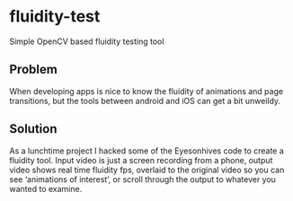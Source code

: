 # fluidity-test
Simple OpenCV based fluidity testing tool

## Problem

When developing apps is nice to know the fluidity of animations and page transitions, but the tools between android and iOS can get a bit unweildy.

## Solution
As a lunchtime project I hacked some of the Eyesonhives code to create a fluidity tool.  Input video is just a screen recording from a phone, output video shows real time fluidity fps, overlaid to the original video so you can see ‘animations of interest’, or scroll through the output to whatever you wanted to examine.
